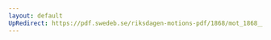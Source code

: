 ```yaml
---
layout: default
UpRedirect: https://pdf.swedeb.se/riksdagen-motions-pdf/1868/mot_1868__ak__00146/mot_1868__ak__00146_002.pdf
---
```

